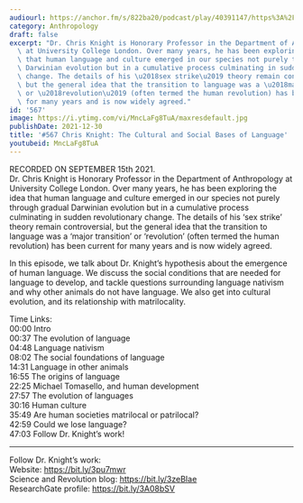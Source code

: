 ```yaml
---
audiourl: https://anchor.fm/s/822ba20/podcast/play/40391147/https%3A%2F%2Fd3ctxlq1ktw2nl.cloudfront.net%2Fstaging%2F2021-8-16%2F0af8800a-ef64-6995-40f1-31228eaa7850.m4a
category: Anthropology
draft: false
excerpt: "Dr. Chris Knight is Honorary Professor in the Department of Anthropology\
  \ at University College London. Over many years, he has been exploring the idea\
  \ that human language and culture emerged in our species not purely through gradual\
  \ Darwinian evolution but in a cumulative process culminating in sudden revolutionary\
  \ change. The details of his \u2018sex strike\u2019 theory remain controversial,\
  \ but the general idea that the transition to language was a \u2018major transition\u2019\
  \ or \u2018revolution\u2019 (often termed the human revolution) has been current\
  \ for many years and is now widely agreed."
id: '567'
image: https://i.ytimg.com/vi/MncLaFg8TuA/maxresdefault.jpg
publishDate: 2021-12-30
title: '#567 Chris Knight: The Cultural and Social Bases of Language'
youtubeid: MncLaFg8TuA
---
```

<div class="timelinks">

RECORDED ON SEPTEMBER 15th 2021.  
Dr. Chris Knight is Honorary Professor in the Department of Anthropology at University College London. Over many years, he has been exploring the idea that human language and culture emerged in our species not purely through gradual Darwinian evolution but in a cumulative process culminating in sudden revolutionary change. The details of his ‘sex strike’ theory remain controversial, but the general idea that the transition to language was a ‘major transition’ or ‘revolution’ (often termed the human revolution) has been current for many years and is now widely agreed.

In this episode, we talk about Dr. Knight’s hypothesis about the emergence of human language. We discuss the social conditions that are needed for language to develop, and tackle questions surrounding language nativism and why other animals do not have language. We also get into cultural evolution, and its relationship with matrilocality.

Time Links:  
<time>00:00</time> Intro  
<time>00:37</time> The evolution of language  
<time>04:48</time> Language nativism  
<time>08:02</time> The social foundations of language  
<time>14:31</time> Language in other animals  
<time>16:55</time> The origins of language  
<time>22:25</time> Michael Tomasello, and human development  
<time>27:57</time> The evolution of languages  
<time>30:16</time> Human culture  
<time>35:49</time> Are human societies matrilocal or patrilocal?  
<time>42:59</time> Could we lose language?  
<time>47:03</time> Follow Dr. Knight’s work!

---

Follow Dr. Knight’s work:  
Website: https://bit.ly/3pu7mwr  
Science and Revolution blog: https://bit.ly/3zeBIae  
ResearchGate profile: https://bit.ly/3A08bSV
</div>

